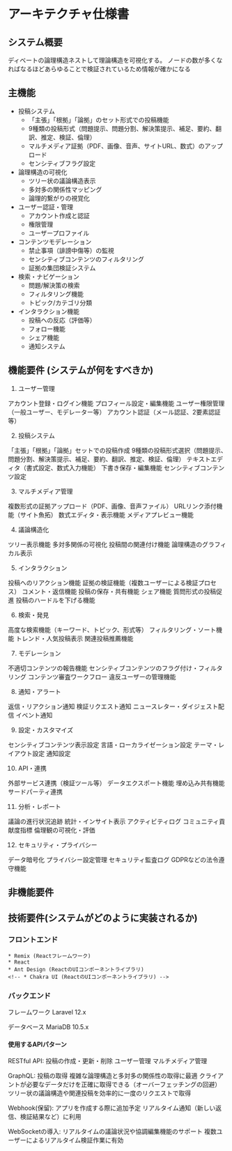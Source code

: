 # アーキテクチャ仕様書

## システム概要

ディベートの論理構造ネストして理論構造を可視化する。
ノードの数が多くなればなるほどあらゆることで検証されているため情報が確かになる

## 主機能

* 投稿システム
    * 「主張」「根拠」「論拠」のセット形式での投稿機能
    * 9種類の投稿形式（問題提示、問題分割、解決策提示、補足、要約、翻訳、推定、検証、倫理）
    * マルチメディア証拠（PDF、画像、音声、サイトURL、数式）のアップロード
    * センシティブフラグ設定
* 論理構造の可視化
    * ツリー状の議論構造表示
    * 多対多の関係性マッピング
    * 論理的繋がりの視覚化
* ユーザー認証・管理
    * アカウント作成と認証
    * 権限管理
    * ユーザープロファイル
* コンテンツモデレーション
    * 禁止事項（誹謗中傷等）の監視
    * センシティブコンテンツのフィルタリング
    * 証拠の集団検証システム
* 検索・ナビゲーション
    * 問題/解決策の検索
    * フィルタリング機能
    * トピック/カテゴリ分類
* インタラクション機能
    * 投稿への反応（評価等）
    * フォロー機能
    * シェア機能
    * 通知システム

## 機能要件 (システムが何をすべきか)

1. ユーザー管理

アカウント登録・ログイン機能
プロフィール設定・編集機能
ユーザー権限管理（一般ユーザー、モデレーター等）
アカウント認証（メール認証、2要素認証等）

2. 投稿システム

「主張」「根拠」「論拠」セットでの投稿作成
9種類の投稿形式選択（問題提示、問題分割、解決策提示、補足、要約、翻訳、推定、検証、倫理）
テキストエディタ（書式設定、数式入力機能）
下書き保存・編集機能
センシティブコンテンツ設定

3. マルチメディア管理

複数形式の証拠アップロード（PDF、画像、音声ファイル）
URLリンク添付機能（サイト魚拓）
数式エディタ・表示機能
メディアプレビュー機能

4. 議論構造化

ツリー表示機能
多対多関係の可視化
投稿間の関連付け機能
論理構造のグラフィカル表示

5. インタラクション

投稿へのリアクション機能
証拠の検証機能（複数ユーザーによる検証プロセス）
コメント・返信機能
投稿の保存・共有機能
シェア機能
質問形式の投稿促進
投稿のハードルを下げる機能

6. 検索・発見

高度な検索機能（キーワード、トピック、形式等）
フィルタリング・ソート機能
トレンド・人気投稿表示
関連投稿推薦機能

7. モデレーション

不適切コンテンツの報告機能
センシティブコンテンツのフラグ付け・フィルタリング
コンテンツ審査ワークフロー
違反ユーザーの管理機能

8. 通知・アラート

返信・リアクション通知
検証リクエスト通知
ニュースレター・ダイジェスト配信
イベント通知

9. 設定・カスタマイズ

センシティブコンテンツ表示設定
言語・ローカライゼーション設定
テーマ・レイアウト設定
通知設定

10. API・連携

外部サービス連携（検証ツール等）
データエクスポート機能
埋め込み共有機能
サードパーティ連携

11. 分析・レポート

議論の進行状況追跡
統計・インサイト表示
アクティビティログ
コミュニティ貢献度指標
倫理観の可視化・評価

12. セキュリティ・プライバシー

データ暗号化
プライバシー設定管理
セキュリティ監査ログ
GDPRなどの法令遵守機能

## 非機能要件

## 技術要件(システムがどのように実装されるか)

### フロントエンド
    * Remix (Reactフレームワーク)
    * React
    * Ant Design (ReactのUIコンポーネントライブラリ)
    <!-- * Chakra UI (ReactのUIコンポーネントライブラリ) -->

### バックエンド

フレームワーク Laravel 12.x

データベース MariaDB 10.5.x

#### 使用するAPIパターン

RESTful API:
    投稿の作成・更新・削除
    ユーザー管理
    マルチメディア管理

GraphQL:
    投稿の取得
    複雑な論理構造と多対多の関係性の取得に最適
    クライアントが必要なデータだけを正確に取得できる（オーバーフェッチングの回避）
    ツリー状の議論構造や関連投稿を効率的に一度のリクエストで取得

Webhook(保留):
    アプリを作成する際に追加予定
    リアルタイム通知（新しい返信、検証結果など）に利用

WebSocketの導入:
    リアルタイムの議論状況や協調編集機能のサポート
    複数ユーザーによるリアルタイム検証作業に有効



